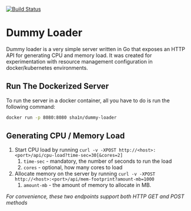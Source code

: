 [![Build Status](https://travis-ci.org/sha1n/dummy-loader.svg?branch=master)](https://travis-ci.org/sha1n/dummy-loader)

# Dummy Loader
Dummy loader is a very simple server written in Go that exposes an HTTP API for generating CPU and memory load. It was created for experimentation with resource management configuration in docker/kubernetes environments.


## Run The Dockerized Server
To run the server in a docker container, all you have to do is run the following command: 
```bash
docker run -p 8080:8080 sha1n/dummy-loader
```

## Generating CPU / Memory Load
1. Start CPU load by running `curl -v -XPOST http://<host>:<port>/api/cpu-load?time-sec=30[&cores=2]`
    1. `time-sec` - mandatory, the number of seconds to run the load
    2. `cores` - optional, how many cores to load 
2. Allocate memory on the server by running `curl -v -XPOST http://<host>:<port>/api/mem-footprint?amount-mb=1000`
    1. `amount-mb` - the amount of memory to allocate in MB.
    
*For convenience, these two endpoints support both HTTP GET and POST methods*     
   